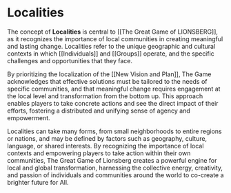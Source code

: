 # Localities

The concept of **Localities** is central to [[The Great Game of LIONSBERG]], as it recognizes the importance of local communities in creating meaningful and lasting change. Localities refer to the unique geographic and cultural contexts in which [[Individuals]] and [[Groups]] operate, and the specific challenges and opportunities that they face.

By prioritizing the localization of the [[New Vision and Plan]], The Game acknowledges that effective solutions must be tailored to the needs of specific communities, and that meaningful change requires engagement at the local level and transformation from the bottom up. This approach enables players to take concrete actions and see the direct impact of their efforts, fostering a distributed and unifying sense of agency and empowerment.

Localities can take many forms, from small neighborhoods to entire regions or nations, and may be defined by factors such as geography, culture, language, or shared interests. By recognizing the importance of local contexts and empowering players to take action within their own communities, The Great Game of Lionsberg creates a powerful engine for local and global transformation, harnessing the collective energy, creativity, and passion of individuals and communities around the world to co-create a brighter future for All. 